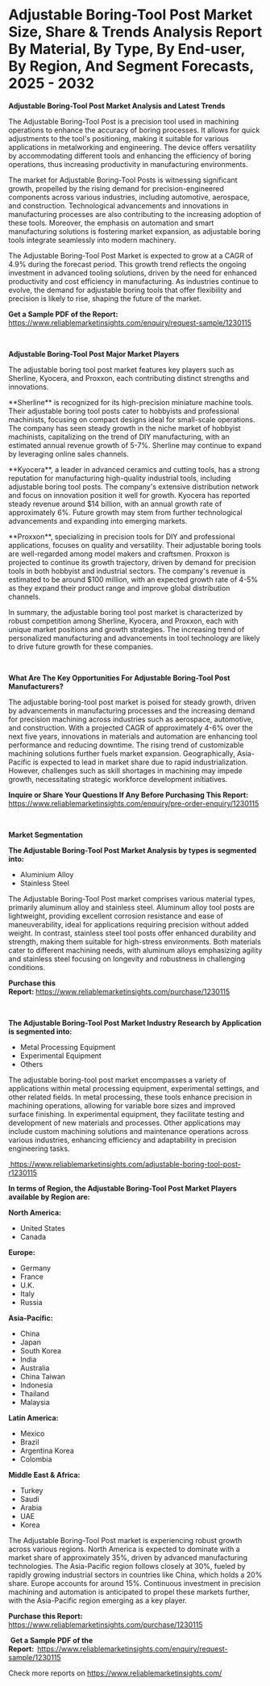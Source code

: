 <p><h1>Adjustable Boring-Tool Post Market Size, Share & Trends Analysis Report By Material, By Type, By End-user, By Region, And Segment Forecasts, 2025 - 2032</h1></p><p><strong>Adjustable Boring-Tool Post Market Analysis and Latest Trends</strong></p>
<p><p>The Adjustable Boring-Tool Post is a precision tool used in machining operations to enhance the accuracy of boring processes. It allows for quick adjustments to the tool's positioning, making it suitable for various applications in metalworking and engineering. The device offers versatility by accommodating different tools and enhancing the efficiency of boring operations, thus increasing productivity in manufacturing environments.</p><p>The market for Adjustable Boring-Tool Posts is witnessing significant growth, propelled by the rising demand for precision-engineered components across various industries, including automotive, aerospace, and construction. Technological advancements and innovations in manufacturing processes are also contributing to the increasing adoption of these tools. Moreover, the emphasis on automation and smart manufacturing solutions is fostering market expansion, as adjustable boring tools integrate seamlessly into modern machinery.</p><p>The Adjustable Boring-Tool Post Market is expected to grow at a CAGR of 4.9% during the forecast period. This growth trend reflects the ongoing investment in advanced tooling solutions, driven by the need for enhanced productivity and cost efficiency in manufacturing. As industries continue to evolve, the demand for adjustable boring tools that offer flexibility and precision is likely to rise, shaping the future of the market.</p></p>
<p><strong>Get a Sample PDF of the Report:&nbsp;</strong> <a href="https://www.reliablemarketinsights.com/enquiry/request-sample/1230115?utm_campaign=2533&utm_medium=2&utm_source=Github&utm_content=ia&utm_term=27022025&utm_id=adjustable-boring-tool-post">https://www.reliablemarketinsights.com/enquiry/request-sample/1230115</a></p>
<p>&nbsp;</p>
<p><strong>Adjustable Boring-Tool Post Major Market Players</strong></p>
<p><p>The adjustable boring tool post market features key players such as Sherline, Kyocera, and Proxxon, each contributing distinct strengths and innovations. </p><p>**Sherline** is recognized for its high-precision miniature machine tools. Their adjustable boring tool posts cater to hobbyists and professional machinists, focusing on compact designs ideal for small-scale operations. The company has seen steady growth in the niche market of hobbyist machinists, capitalizing on the trend of DIY manufacturing, with an estimated annual revenue growth of 5-7%. Sherline may continue to expand by leveraging online sales channels.</p><p>**Kyocera**, a leader in advanced ceramics and cutting tools, has a strong reputation for manufacturing high-quality industrial tools, including adjustable boring tool posts. The company's extensive distribution network and focus on innovation position it well for growth. Kyocera has reported steady revenue around $14 billion, with an annual growth rate of approximately 6%. Future growth may stem from further technological advancements and expanding into emerging markets.</p><p>**Proxxon**, specializing in precision tools for DIY and professional applications, focuses on quality and versatility. Their adjustable boring tools are well-regarded among model makers and craftsmen. Proxxon is projected to continue its growth trajectory, driven by demand for precision tools in both hobbyist and industrial sectors. The company's revenue is estimated to be around $100 million, with an expected growth rate of 4-5% as they expand their product range and improve global distribution channels.</p><p>In summary, the adjustable boring tool post market is characterized by robust competition among Sherline, Kyocera, and Proxxon, each with unique market positions and growth strategies. The increasing trend of personalized manufacturing and advancements in tool technology are likely to drive future growth for these companies.</p></p>
<p>&nbsp;</p>
<p><strong>What Are The Key Opportunities For Adjustable Boring-Tool Post Manufacturers?</strong></p>
<p><p>The adjustable boring-tool post market is poised for steady growth, driven by advancements in manufacturing processes and the increasing demand for precision machining across industries such as aerospace, automotive, and construction. With a projected CAGR of approximately 4-6% over the next five years, innovations in materials and automation are enhancing tool performance and reducing downtime. The rising trend of customizable machining solutions further fuels market expansion. Geographically, Asia-Pacific is expected to lead in market share due to rapid industrialization. However, challenges such as skill shortages in machining may impede growth, necessitating strategic workforce development initiatives.</p></p>
<p><strong>Inquire or Share Your Questions If Any Before Purchasing This Report:</strong> <a href="https://www.reliablemarketinsights.com/enquiry/pre-order-enquiry/1230115?utm_campaign=2533&utm_medium=2&utm_source=Github&utm_content=ia&utm_term=27022025&utm_id=adjustable-boring-tool-post">https://www.reliablemarketinsights.com/enquiry/pre-order-enquiry/1230115</a></p>
<p>&nbsp;</p>
<p><strong>Market Segmentation</strong></p>
<p><strong>The Adjustable Boring-Tool Post Market Analysis by types is segmented into:</strong></p>
<p><ul><li>Aluminium Alloy</li><li>Stainless Steel</li></ul></p>
<p><p>The Adjustable Boring-Tool Post market comprises various material types, primarily aluminum alloy and stainless steel. Aluminum alloy tool posts are lightweight, providing excellent corrosion resistance and ease of maneuverability, ideal for applications requiring precision without added weight. In contrast, stainless steel tool posts offer enhanced durability and strength, making them suitable for high-stress environments. Both materials cater to different machining needs, with aluminum alloys emphasizing agility and stainless steel focusing on longevity and robustness in challenging conditions.</p></p>
<p><strong>Purchase this Report:&nbsp;</strong><a href="https://www.reliablemarketinsights.com/purchase/1230115?utm_campaign=2533&utm_medium=2&utm_source=Github&utm_content=ia&utm_term=27022025&utm_id=adjustable-boring-tool-post">https://www.reliablemarketinsights.com/purchase/1230115</a></p>
<p>&nbsp;</p>
<p><strong>The Adjustable Boring-Tool Post Market Industry Research by Application is segmented into:</strong></p>
<p><ul><li>Metal Processing Equipment</li><li>Experimental Equipment</li><li>Others</li></ul></p>
<p><p>The adjustable boring-tool post market encompasses a variety of applications within metal processing equipment, experimental settings, and other related fields. In metal processing, these tools enhance precision in machining operations, allowing for variable bore sizes and improved surface finishing. In experimental equipment, they facilitate testing and development of new materials and processes. Other applications may include custom machining solutions and maintenance operations across various industries, enhancing efficiency and adaptability in precision engineering tasks.</p></p>
<p><a href="https://www.reliablemarketinsights.com/adjustable-boring-tool-post-r1230115?utm_campaign=2533&utm_medium=2&utm_source=Github&utm_content=ia&utm_term=27022025&utm_id=adjustable-boring-tool-post">&nbsp;https://www.reliablemarketinsights.com/adjustable-boring-tool-post-r1230115</a></p>
<p><strong>In terms of Region, the Adjustable Boring-Tool Post Market Players available by Region are:</strong></p>
<p>
    <p> <strong> North America: </strong>
        <ul>
            <li>United States</li>
            <li>Canada</li>
        </ul>
        </p> 
    <p> <strong> Europe: </strong>
        <ul>
            <li>Germany</li>
            <li>France</li>
            <li>U.K.</li>
            <li>Italy</li>
            <li>Russia</li>
        </ul>
        </p> 
    <p> <strong> Asia-Pacific: </strong>
        <ul>
            <li>China</li>
            <li>Japan</li>
            <li>South Korea</li>
            <li>India</li>
            <li>Australia</li>
            <li>China Taiwan</li>
            <li>Indonesia</li>
            <li>Thailand</li>
            <li>Malaysia</li>
        </ul>
        </p> 
    <p> <strong> Latin America: </strong>
        <ul>
            <li>Mexico</li>
            <li>Brazil</li>
            <li>Argentina Korea</li>
            <li>Colombia</li>
        </ul>
        </p> 
    <p> <strong> Middle East & Africa: </strong>
        <ul>
            <li>Turkey</li>
            <li>Saudi</li>
            <li>Arabia</li>
            <li>UAE</li>
            <li>Korea</li>
        </ul>
    </p>
    </p>
<p><p>The Adjustable Boring-Tool Post market is experiencing robust growth across various regions. North America is expected to dominate with a market share of approximately 35%, driven by advanced manufacturing technologies. The Asia-Pacific region follows closely at 30%, fueled by rapidly growing industrial sectors in countries like China, which holds a 20% share. Europe accounts for around 15%. Continuous investment in precision machining and automation is anticipated to propel these markets further, with the Asia-Pacific region emerging as a key player.</p></p>
<p><strong>Purchase this Report: </strong><a href="https://www.reliablemarketinsights.com/purchase/1230115?utm_campaign=2533&utm_medium=2&utm_source=Github&utm_content=ia&utm_term=27022025&utm_id=adjustable-boring-tool-post">https://www.reliablemarketinsights.com/purchase/1230115</a></p>
<p>&nbsp;<strong>Get a Sample PDF of the Report:&nbsp;&nbsp;</strong><a href="https://www.reliablemarketinsights.com/enquiry/request-sample/1230115?utm_campaign=2533&utm_medium=2&utm_source=Github&utm_content=ia&utm_term=27022025&utm_id=adjustable-boring-tool-post">https://www.reliablemarketinsights.com/enquiry/request-sample/1230115</a></p>
<p><strong></strong></p>
<p>Check more reports on <a href="https://www.reliablemarketinsights.com/?utm_campaign=2533&utm_medium=2&utm_source=Github&utm_content=ia&utm_term=27022025&utm_id=adjustable-boring-tool-post">https://www.reliablemarketinsights.com/</a></p>